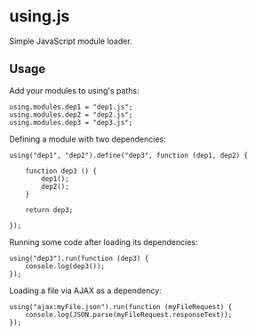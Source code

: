 # using.js

Simple JavaScript module loader.

## Usage

Add your modules to using's paths:

    using.modules.dep1 = "dep1.js";
    using.modules.dep2 = "dep2.js";
    using.modules.dep3 = "dep3.js";

Defining a module with two dependencies:

    using("dep1", "dep2").define("dep3", function (dep1, dep2) {
        
        function dep3 () {
            dep1();
            dep2();
        }
        
        return dep3;
        
    });

Running some code after loading its dependencies:

    using("dep3").run(function (dep3) {
        console.log(dep3());
    });

Loading a file via AJAX as a dependency:

    using("ajax:myFile.json").run(function (myFileRequest) {
        console.log(JSON.parse(myFileRequest.responseText));
    });
